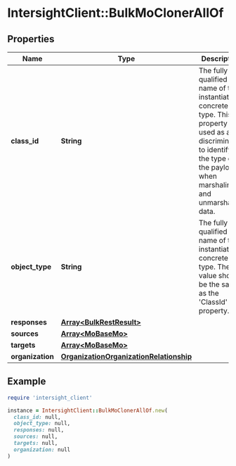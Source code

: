 # IntersightClient::BulkMoClonerAllOf

## Properties

| Name | Type | Description | Notes |
| ---- | ---- | ----------- | ----- |
| **class_id** | **String** | The fully-qualified name of the instantiated, concrete type. This property is used as a discriminator to identify the type of the payload when marshaling and unmarshaling data. | [default to &#39;bulk.MoCloner&#39;] |
| **object_type** | **String** | The fully-qualified name of the instantiated, concrete type. The value should be the same as the &#39;ClassId&#39; property. | [default to &#39;bulk.MoCloner&#39;] |
| **responses** | [**Array&lt;BulkRestResult&gt;**](BulkRestResult.md) |  | [optional] |
| **sources** | [**Array&lt;MoBaseMo&gt;**](MoBaseMo.md) |  | [optional] |
| **targets** | [**Array&lt;MoBaseMo&gt;**](MoBaseMo.md) |  | [optional] |
| **organization** | [**OrganizationOrganizationRelationship**](OrganizationOrganizationRelationship.md) |  | [optional] |

## Example

```ruby
require 'intersight_client'

instance = IntersightClient::BulkMoClonerAllOf.new(
  class_id: null,
  object_type: null,
  responses: null,
  sources: null,
  targets: null,
  organization: null
)
```

